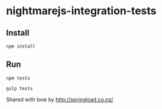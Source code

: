 # nightmarejs-integration-tests

## Install
`npm install`

## Run
`npm tests`

`gulp tests`



Shared with love by http://springload.co.nz/
